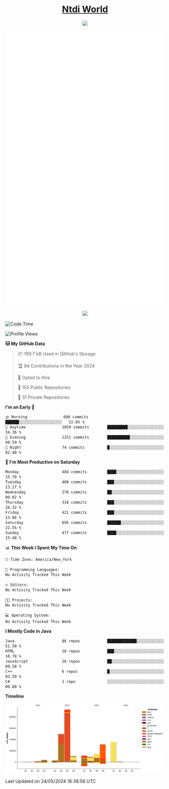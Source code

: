 <h1 align="center"><a href="https://www.ntdi.world">Ntdi World</a></h1>
<p align="center">
  <a href="https://github.com/n-tdi"><img src="https://readme-typing-svg.herokuapp.com?lines=FullStack+Developer;Web+Developer;Open-Source+Enthusiast;Java+Developer;Spigot-API%20Developer;&center=true&width=500&height=50"></a>
</p>

<div align="center">
  <img src="/github-metrics.svg"></img>
  
  <img src="https://komarev.com/ghpvc/?username=n-tdi&color=green"></img>
</div>

<!-- May use later.. idk -->
<!-- <a href="http://www.github.com/n-tdi"><img src="https://github-readme-stats.vercel.app/api?username=n-tdi&show_icons=true&hide=&count_private=true&title_color=0891b2&text_color=ffffff&icon_color=0891b2&bg_color=1c1917&hide_border=true&show_icons=true" alt="n-tdi's GitHub stats" /></a> -->

<!--START_SECTION:waka-->
![Code Time](http://img.shields.io/badge/Code%20Time-324%20hrs%2046%20mins-blue)

![Profile Views](http://img.shields.io/badge/Profile%20Views-0-blue)

**🐱 My GitHub Data** 

> 📦 199.7 kB Used in GitHub's Storage 
 > 
> 🏆 84 Contributions in the Year 2024
 > 
> 💼 Opted to Hire
 > 
> 📜 155 Public Repositories 
 > 
> 🔑 31 Private Repositories 
 > 
**I'm an Early 🐤** 

```text
🌞 Morning                698 commits         ██████░░░░░░░░░░░░░░░░░░░   22.65 % 
🌆 Daytime                1059 commits        █████████░░░░░░░░░░░░░░░░   34.36 % 
🌃 Evening                1251 commits        ██████████░░░░░░░░░░░░░░░   40.59 % 
🌙 Night                  74 commits          █░░░░░░░░░░░░░░░░░░░░░░░░   02.40 % 
```
📅 **I'm Most Productive on Saturday** 

```text
Monday                   484 commits         ████░░░░░░░░░░░░░░░░░░░░░   15.70 % 
Tuesday                  409 commits         ███░░░░░░░░░░░░░░░░░░░░░░   13.27 % 
Wednesday                278 commits         ██░░░░░░░░░░░░░░░░░░░░░░░   09.02 % 
Thursday                 318 commits         ███░░░░░░░░░░░░░░░░░░░░░░   10.32 % 
Friday                   421 commits         ███░░░░░░░░░░░░░░░░░░░░░░   13.66 % 
Saturday                 695 commits         ██████░░░░░░░░░░░░░░░░░░░   22.55 % 
Sunday                   477 commits         ████░░░░░░░░░░░░░░░░░░░░░   15.48 % 
```


📊 **This Week I Spent My Time On** 

```text
🕑︎ Time Zone: America/New_York

💬 Programming Languages: 
No Activity Tracked This Week

🔥 Editors: 
No Activity Tracked This Week

🐱‍💻 Projects: 
No Activity Tracked This Week

💻 Operating System: 
No Activity Tracked This Week
```

**I Mostly Code in Java** 

```text
Java                     86 repos            █████████████░░░░░░░░░░░░   51.50 % 
HTML                     18 repos            ███░░░░░░░░░░░░░░░░░░░░░░   10.78 % 
JavaScript               16 repos            ██░░░░░░░░░░░░░░░░░░░░░░░   09.58 % 
C++                      6 repos             █░░░░░░░░░░░░░░░░░░░░░░░░   03.59 % 
C#                       1 repo              ░░░░░░░░░░░░░░░░░░░░░░░░░   00.60 % 
```



**Timeline**

![Lines of Code chart](https://raw.githubusercontent.com/n-tdi/n-tdi/main/assets/bar_graph.png)


 Last Updated on 24/05/2024 18:38:56 UTC
<!--END_SECTION:waka-->
